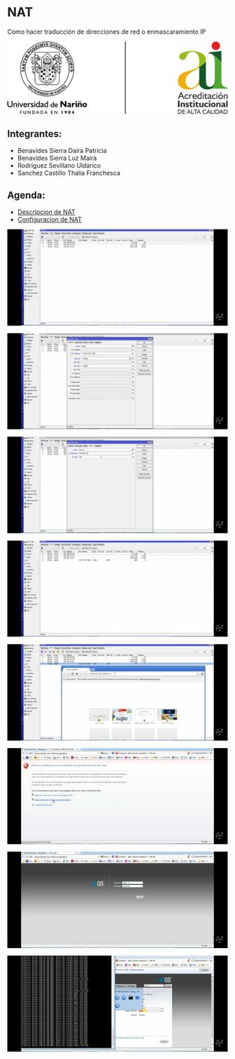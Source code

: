 # NAT
Como hacer traducción de direcciones de red o enmascaramiento IP 

![NAT](./img/logos.png)


## Integrantes:

* Benavides Sierra Daira Patricia
* Benavides Sierra Luz Maira
* Rodriguez Sevillano Uldarico
* Sanchez Castillo Thalia Franchesca

## Agenda:
* [Descripcion de NAT](./descripcion.md)
* [Configuracion de NAT](./configuracion.md)


![]( Screenshot_2022-10-20-15-58-26-043_com.google.android.youtube.jpg)

![]( Screenshot_2022-10-20-15-59-58-847_com.google.android.youtube.jpg)

![]( Screenshot_2022-10-20-16-00-41-630_com.google.android.youtube.jpg)

![](Screenshot_2022-10-20-16-01-08-506_com.google.android.youtube.jpg)

![](Screenshot_2022-10-20-16-01-29-946_com.google.android.youtube.jpg)

![]( Screenshot_2022-10-20-16-02-04-330_com.google.android.youtube.jpg)

![]( Screenshot_2022-10-20-16-02-29-453_com.google.android.youtube.jpg)

![]( Screenshot_2022-10-20-16-03-21-601_com.google.android.youtube.jpg)
